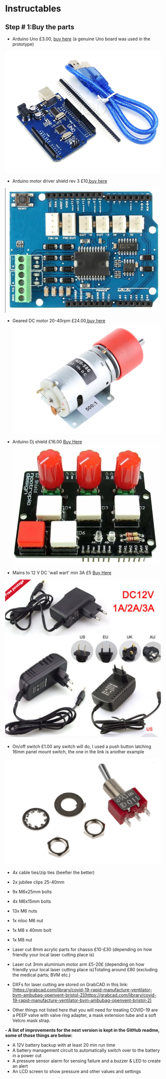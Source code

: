 # Instructables 

## Step # 1:Buy the parts
- Arduino Uno £3.00, [buy here](https://www.ebay.co.uk/itm/Mega2560-UNO-R3-ATmega328P-ATemga2560-16AU-Board-CH340G-FT232-Chip-Arduino-UK/202460399703?hash=item2f23948857:m:msxh1rbsMICGKlrlhEPiOeA) (a genuine Uno board was used in the prototype)

![Mega2560-UNO-R3-ATmega328P-ATemga2560-16AU-Board-CH340G-FT232-Chip-Arduino-UK](../img/Mega2560-UNO-R3-ATmega328P-ATemga2560-16AU-Board-CH340G-FT232-Chip-Arduino-UK.png)

- Arduino motor driver shield rev 3 £10,[buy here](https://www.ebay.co.uk/itm/L298P-Shield-R3-DC-Motor-Driver-Module-2A-H-Bridge-2-way-Arduino-UNO-2560-L40/142913731149?hash=item2146527a4d:g:Ju0AAOSwuNFbfdvW)

![Shield-R3-DC-Motor-Driver-Module-2A-H-Bridge-2-way-Arduino-UNO](../img/Shield-R3-DC-Motor-Driver-Module-2A-H-Bridge-2-way-Arduino-UNO.png)

- Geared DC motor 20-40rpm £24.00,[buy here](https://uk.rs-online.com/web/p/dc-geared-motors/0420586/)
![RS-PRO-12-V-dc-6000-gcm-Brushed-DC-Geared-Motor-Output-Speed-29-rpm](../img/RS-PRO-12-V-dc-6000-gcm-Brushed-DC-Geared-Motor-Output-Speed-29-rpm.png)

- Arduino Dj shield £16.00 [Buy Here](https://coolcomponents.co.uk/products/dj-shield-standard-kit?_pos=2&_sid=3e205c697&_ss=r)
![](../img/DJ-Shield-shield-for-Arduino.png)

- Mains to 12 V DC 'wall wart' min 3A £5 [Buy Here](https://www.ebay.co.uk/itm/EU-UK-Universal-DC-12V-1A-2A-3A-Mains-Power-Supply-Adapter-Charger-Transformer/264587958141?hash=item3d9aabd77d:m:miZdzji8t2vXFunw-isefxA)

![](../img/EU-UK-Universal-DC-12V-1A-A-3A-Mains-Power-supply-Adapter.png)

- On/off switch £1.00 any switch will do, I used a push button latching 16mm panel mount switch, the one in the link is another example [](https://uk.rs-online.com/web/p/toggle-switches/7347062/)

![](../img/RS-PRO-SPDT-Toggle-Switch.png)

- 4x cable ties/zip ties (beefier the better)
- 2x jubilee clips 25-40mm
- 9x M6x25mm bolts
- 4x M6x15mm bolts
- 13x M6 nuts
- 1x niloc M6 nut
- 1x M8 x 40mm bolt
- 1x M8 nut
- Laser cut 8mm acrylic parts for chassis £10-£30 (depending on how friendly your local laser cutting place is)
- Laser cut 3mm aluminium motor arm £5-20£ (depending on how friendly your local laser cutting place is)Totaling around £80 (excluding the medical parts; BVM etc.)

- DXFs for laser cutting are stored on GrabCAD in this link: [https://grabcad.com/library/covid-19-rapid-manufacture-ventilator-bvm-ambubag-openvent-bristol-2](https://grabcad.com/library/covid-19-rapid-manufacture-ventilator-bvm-ambubag-openvent-bristol-2)
- Other things not listed here that you will need for treating COVID-19 are a PEEP valve with valve ring adapter, a mask extension tube and a soft Velcro mask strap.

**- A list of improvements for the next version is kept in the GitHub readme, some of those things are below:**

- A 12V battery backup with at least 20 min run time
- A battery management circuit to automatically switch over to the battery in a power cut
- A pressure sensor alarm for sensing failure and a buzzer & LED to create an alert
- An LCD screen to show pressure and other values and settings
